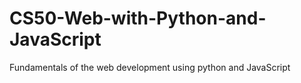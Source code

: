 # CS50-Web-with-Python-and-JavaScript
Fundamentals of the web development using python and JavaScript
